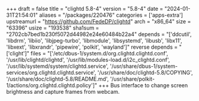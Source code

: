 +++
draft = false
title = "clightd 5.8-4"
version = "5.8-4"
date = "2024-01-31T21:54:01"
aliases = "/packages/220476"
categories = ['apps-extra']
upstreamurl = "https://github.com/FedeDP/clightd"
arch = "x86_64"
size = "63396"
usize = "193538"
sha1sum = "2702cb7bed1b230f5072d44982e24e60484b22a4"
depends = "['ddcutil', 'libdrm', 'libiio', 'libjpeg-turbo', 'libmodule', 'libsystemd', 'libusb', 'libx11', 'libxext', 'libxrandr', 'pipewire', 'polkit', 'wayland']"
reverse depends = "['clight']"
files = "['/etc/dbus-1/system.d/org.clightd.clightd.conf', '/usr/lib/clightd/clightd', '/usr/lib/modules-load.d/i2c_clightd.conf', '/usr/lib/systemd/system/clightd.service', '/usr/share/dbus-1/system-services/org.clightd.clightd.service', '/usr/share/doc/clightd-5.8/COPYING', '/usr/share/doc/clightd-5.8/README.md', '/usr/share/polkit-1/actions/org.clightd.clightd.policy']"
+++
Bus interface to change screen brightness and capture frames from webcam.